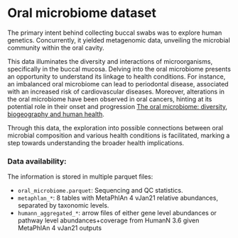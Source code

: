 # Oral microbiome dataset  

The primary intent behind collecting buccal swabs was to explore human genetics. Concurrently, it yielded metagenomic data, unveiling the microbial community within the oral cavity. 

This data illuminates the diversity and interactions of microorganisms, specifically in the buccal mucosa. Delving into the oral microbiome presents an opportunity to understand its linkage to health conditions. For instance, an imbalanced oral microbiome can lead to periodontal disease, associated with an increased risk of cardiovascular diseases. Moreover, alterations in the oral microbiome have been observed in oral cancers, hinting at its potential role in their onset and progression​ [The oral microbiome: diversity, biogeography and human health](https://www.nature.com/articles/s41579-023-00963-6)​. 

Through this data, the exploration into possible connections between oral microbial composition and various health conditions is facilitated, marking a step towards understanding the broader health implications.



### Data availability:
The information is stored in multiple parquet files:
- `oral_microbiome.parquet`: Sequencing and QC statistics.
- `metaphlan_*`: 8 tables with MetaPhlAn 4 vJan21 relative abundances, separated by taxonomic levels.
- `humann_aggregated_*`: arrow files of either gene level abundances or pathway level abundances+coverage from HumanN 3.6 given MetaPhlAn 4 vJan21 outputs